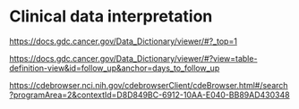 





# Clinical data interpretation
https://docs.gdc.cancer.gov/Data_Dictionary/viewer/#?_top=1

https://docs.gdc.cancer.gov/Data_Dictionary/viewer/#?view=table-definition-view&id=follow_up&anchor=days_to_follow_up

https://cdebrowser.nci.nih.gov/cdebrowserClient/cdeBrowser.html#/search?programArea=2&contextId=D8D849BC-6912-10AA-E040-BB89AD430348
